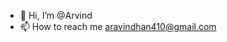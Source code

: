 - 👋 Hi, I’m @Arvind
- 📫 How to reach me aravindhan410@gmail.com

<!---
Aravindhan410/Aravindhan410 is a ✨ special ✨ repository because its `README.md` (this file) appears on your GitHub profile.
You can click the Preview link to take a look at your changes.
--->
